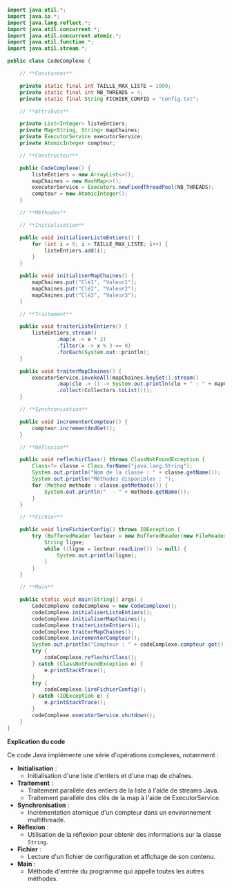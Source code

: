 ```java
import java.util.*;
import java.io.*;
import java.lang.reflect.*;
import java.util.concurrent.*;
import java.util.concurrent.atomic.*;
import java.util.function.*;
import java.util.stream.*;

public class CodeComplexe {

    // **Constantes**

    private static final int TAILLE_MAX_LISTE = 1000;
    private static final int NB_THREADS = 4;
    private static final String FICHIER_CONFIG = "config.txt";

    // **Attributs**

    private List<Integer> listeEntiers;
    private Map<String, String> mapChaines;
    private ExecutorService executorService;
    private AtomicInteger compteur;

    // **Constructeur**

    public CodeComplexe() {
        listeEntiers = new ArrayList<>();
        mapChaines = new HashMap<>();
        executorService = Executors.newFixedThreadPool(NB_THREADS);
        compteur = new AtomicInteger();
    }

    // **Méthodes**

    // **Initialisation**

    public void initialiserListeEntiers() {
        for (int i = 0; i < TAILLE_MAX_LISTE; i++) {
            listeEntiers.add(i);
        }
    }

    public void initialiserMapChaines() {
        mapChaines.put("Clé1", "Valeur1");
        mapChaines.put("Clé2", "Valeur2");
        mapChaines.put("Clé3", "Valeur3");
    }

    // **Traitement**

    public void traiterListeEntiers() {
        listeEntiers.stream()
                .map(x -> x * 2)
                .filter(x -> x % 3 == 0)
                .forEach(System.out::println);
    }

    public void traiterMapChaines() {
        executorService.invokeAll(mapChaines.keySet().stream()
                .map(cle -> () -> System.out.println(cle + " : " + mapChaines.get(cle)))
                .collect(Collectors.toList()));
    }

    // **Synchronisation**

    public void incrementerCompteur() {
        compteur.incrementAndGet();
    }

    // **Réflexion**

    public void reflechirClass() throws ClassNotFoundException {
        Class<?> classe = Class.forName("java.lang.String");
        System.out.println("Nom de la classe : " + classe.getName());
        System.out.println("Méthodes disponibles : ");
        for (Method methode : classe.getMethods()) {
            System.out.println("  - " + methode.getName());
        }
    }

    // **Fichier**

    public void lireFichierConfig() throws IOException {
        try (BufferedReader lecteur = new BufferedReader(new FileReader(FICHIER_CONFIG))) {
            String ligne;
            while ((ligne = lecteur.readLine()) != null) {
                System.out.println(ligne);
            }
        }
    }

    // **Main**

    public static void main(String[] args) {
        CodeComplexe codeComplexe = new CodeComplexe();
        codeComplexe.initialiserListeEntiers();
        codeComplexe.initialiserMapChaines();
        codeComplexe.traiterListeEntiers();
        codeComplexe.traiterMapChaines();
        codeComplexe.incrementerCompteur();
        System.out.println("Compteur : " + codeComplexe.compteur.get());
        try {
            codeComplexe.reflechirClass();
        } catch (ClassNotFoundException e) {
            e.printStackTrace();
        }
        try {
            codeComplexe.lireFichierConfig();
        } catch (IOException e) {
            e.printStackTrace();
        }
        codeComplexe.executorService.shutdown();
    }
}
```

**Explication du code**

Ce code Java implémente une série d'opérations complexes, notamment :

* **Initialisation** :
    * Initialisation d'une liste d'entiers et d'une map de chaînes.
* **Traitement** :
    * Traitement parallèle des entiers de la liste à l'aide de streams Java.
    * Traitement parallèle des clés de la map à l'aide de ExecutorService.
* **Synchronisation** :
    * Incrémentation atomique d'un compteur dans un environnement multithreadé.
* **Réflexion** :
    * Utilisation de la réflexion pour obtenir des informations sur la classe `String`.
* **Fichier** :
    * Lecture d'un fichier de configuration et affichage de son contenu.
* **Main** :
    * Méthode d'entrée du programme qui appelle toutes les autres méthodes.